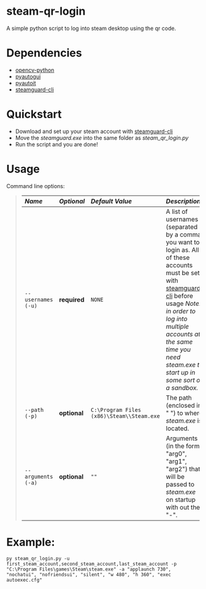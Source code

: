 # steam-qr-login
A simple python script to log into steam desktop using the qr code. 
# Dependencies
* [opencv-python](https://pypi.org/project/opencv-python/)
* [pyautogui](https://pypi.org/project/PyAutoGUI/)
* [pyautoit](https://pypi.org/project/PyAutoIt/)
* [steamguard-cli](https://github.com/dyc3/steamguard-cli)

# Quickstart
* Download and set up your steam account with [steamguard-cli](https://github.com/dyc3/steamguard-cli)
* Move the *steamguard.exe* into the same folder as *steam_qr_login.py*
* Run the script and you are done!

# Usage
Command line options:
>| *Name* | *Optional* | *Default Value* | *Description* |
>|:------------------|:---|:---|:---|
>| `--usernames` <br> `(-u)` | **required** | `NONE` | A list of usernames (separated by a comma) you want to login as. All of these accounts must be set with [steamguard-cli](https://github.com/dyc3/steamguard-cli) before usage *Note: in order to log into multiple accounts at the same time you need steam.exe to start up in some sort of a sandbox.* |
>|`--path` <br> `(-p)` | **optional** | `C:\Program Files (x86)\Steam\\Steam.exe` | The path (enclosed in " ") to where *steam.exe* is located. |
>| `--arguments` <br> `(-a)` | **optional** | `""` | Arguments (in the form "arg0", "arg1", "arg2") that will be passed to *steam.exe* on startup with out the "-".

# Example:
`py steam_qr_login.py -u first_steam_account,second_steam_account,last_steam_account -p "C:\Program Files\games\Steam\steam.exe" -a "applaunch 730", "nochatui", "nofriendsui", "silent", "w 480", "h 360", "exec autoexec.cfg"`
                   
